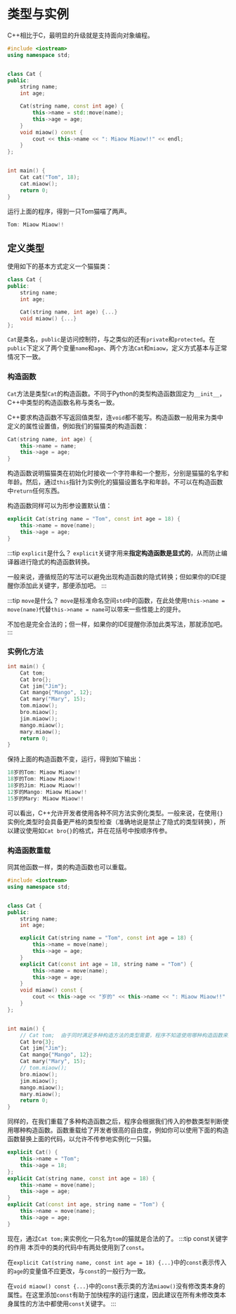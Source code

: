 # 类型与实例
<WhatsClass></WhatsClass>

C++相比于C，最明显的升级就是支持面向对象编程。
```cpp
#include <iostream>
using namespace std;


class Cat {
public:
    string name;
    int age;

    Cat(string name, const int age) {
        this->name = std::move(name);
        this->age = age;
    }
    void miaow() const {
        cout << this->name << ": Miaow Miaow!!" << endl;
    }
};


int main() {
    Cat cat("Tom", 18);
    cat.miaow();
    return 0;
}
```
运行上面的程序，得到一只Tom猫喵了两声。
```cpp
Tom: Miaow Miaow!!
```

## 定义类型
使用如下的基本方式定义一个猫猫类：
```cpp
class Cat {
public:
    string name;
    int age;

    Cat(string name, int age) {...}
    void miaow() {...}
};
```
`Cat`是类名，`public`是访问控制符，与之类似的还有`private`和`protected`。在`public`下定义了两个变量`name`和`age`、两个方法`Cat`和`miaow`，定义方式基本与正常情况下一致。

### 构造函数
`Cat`方法是类型`Cat`的构造函数。不同于Python的类型构造函数固定为`__init__`，C++中类型的构造函数名称与类名一致。

C++要求构造函数不写返回值类型，连`void`都不能写。构造函数一般用来为类中定义的属性设置值，例如我们的猫猫类的构造函数：
```cpp
Cat(string name, int age) {
    this->name = name;
    this->age = age;
}
```
构造函数说明猫猫类在初始化时接收一个字符串和一个整形，分别是猫猫的名字和年龄。然后，通过`this`指针为实例化的猫猫设置名字和年龄。不可以在构造函数中`return`任何东西。

构造函数同样可以为形参设置默认值：
```cpp
explicit Cat(string name = "Tom", const int age = 18) {
    this->name = move(name);
    this->age = age;
}
```
:::tip `explicit`是什么？
`explicit`关键字用来**指定构造函数是显式的**，从而防止编译器进行隐式的构造函数转换。

一般来说，遵循规范的写法可以避免出现构造函数的隐式转换；但如果你的IDE提醒你添加此关键字，那便添加吧。
:::

:::tip `move`是什么？
`move`是标准命名空间`std`中的函数，在此处使用`this->name = move(name)`代替`this->name = name`可以带来一些性能上的提升。

不加也是完全合法的；但一样，如果你的IDE提醒你添加此类写法，那就添加吧。
:::

### 实例化方法
```cpp
int main() {
    Cat tom;
    Cat bro{};
    Cat jim{"Jim"};
    Cat mango{"Mango", 12};
    Cat mary("Mary", 15);
    tom.miaow();
    bro.miaow();
    jim.miaow();
    mango.miaow();
    mary.miaow();
    return 0;
}
```
保持上面的构造函数不变，运行，得到如下输出：
```cpp
18岁的Tom: Miaow Miaow!!
18岁的Tom: Miaow Miaow!!
18岁的Jim: Miaow Miaow!!
12岁的Mango: Miaow Miaow!!
15岁的Mary: Miaow Miaow!!
```
可以看出，C++允许开发者使用各种不同方法实例化类型。一般来说，在使用`{}`实例化类型时会具备更严格的类型检查（准确地说是禁止了隐式的类型转换），所以建议使用如`Cat bro{}`的格式，并在花括号中按顺序传参。

### 构造函数重载
同其他函数一样，类的构造函数也可以重载。
```cpp
#include <iostream>
using namespace std;


class Cat {
public:
    string name;
    int age;

    explicit Cat(string name = "Tom", const int age = 18) {
        this->name = move(name);
        this->age = age;
    }
    explicit Cat(const int age = 18, string name = "Tom") {
        this->name = move(name);
        this->age = age;
    }
    void miaow() const {
        cout << this->age << "岁的" << this->name << ": Miaow Miaow!!" << endl;
    }
};


int main() {
    // Cat tom;  由于同时满足多种构造方法的类型需要，程序不知道使用哪种构造函数来实例化这只猫
    Cat bro{3};
    Cat jim{"Jim"};
    Cat mango{"Mango", 12};
    Cat mary("Mary", 15);
    // tom.miaow();
    bro.miaow();
    jim.miaow();
    mango.miaow();
    mary.miaow();
    return 0;
}
```
同样的，在我们重载了多种构造函数之后，程序会根据我们传入的参数类型判断使用哪种构造函数。函数重载给了开发者很高的自由度，例如你可以使用下面的构造函数替换上面的代码，以允许不传参地实例化一只猫。
```cpp
explicit Cat() {
    this->name = "Tom";
    this->age = 18;
};
explicit Cat(string name, const int age = 18) {
    this->name = move(name);
    this->age = age;
}
explicit Cat(const int age, string name = "Tom") {
    this->name = move(name);
    this->age = age;
}
```
现在，通过`Cat tom;`来实例化一只名为`tom`的猫就是合法的了。
:::tip const关键字的作用
本页中的类的代码中有两处使用到了`const`。

在`explicit Cat(string name, const int age = 18) {...}`中的`const`表示传入的`age`的变量值不应更改，与`const`的一般行为一致。

在`void miaow() const {...}`中的`const`表示类的方法`miaow()`没有修改类本身的属性。在这里添加`const`有助于加快程序的运行速度，因此建议在所有未修改类本身属性的方法中都使用`const`关键字。
:::
